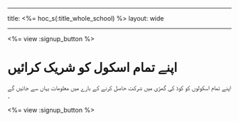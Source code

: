 * * *

title: <%= hoc_s(:title_whole_school) %> layout: wide

* * *

<%= view :signup_button %>

# اپنے تمام اسکول کو شریک کرائیں

اپنے تمام اسکولوں کو کوڈ کی گھڑی میں شرکت حاصل کرنے کے بارے میں معلومات یہاں سے جائیں گے ۔

<%= view :signup_button %>